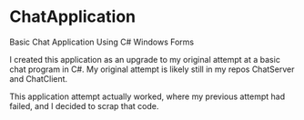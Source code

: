 # ChatApplication
Basic Chat Application Using C# Windows Forms

I created this application as an upgrade to my original attempt at a basic chat program in C#.  My original attempt is likely still in my repos ChatServer and ChatClient.

This application attempt actually worked, where my previous attempt had failed, and I decided to scrap that code.
